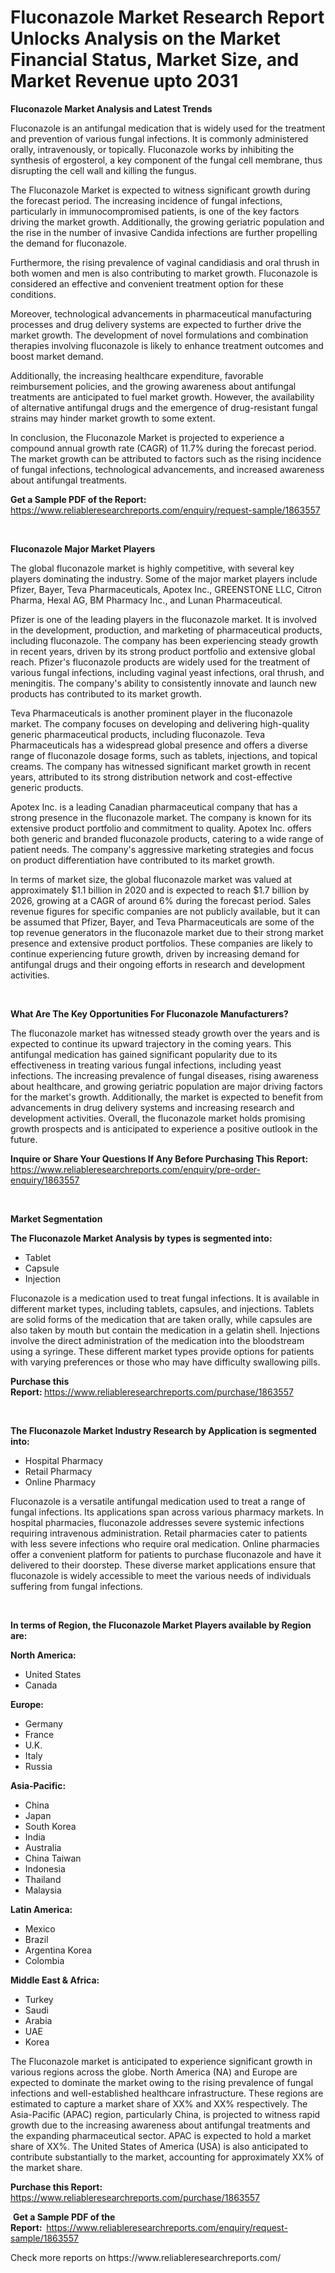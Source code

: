 <p><h1>Fluconazole Market Research Report Unlocks Analysis on the Market Financial Status, Market Size, and Market Revenue upto 2031</h1></p><p><strong>Fluconazole Market Analysis and Latest Trends</strong></p>
<p><p>Fluconazole is an antifungal medication that is widely used for the treatment and prevention of various fungal infections. It is commonly administered orally, intravenously, or topically. Fluconazole works by inhibiting the synthesis of ergosterol, a key component of the fungal cell membrane, thus disrupting the cell wall and killing the fungus.</p><p>The Fluconazole Market is expected to witness significant growth during the forecast period. The increasing incidence of fungal infections, particularly in immunocompromised patients, is one of the key factors driving the market growth. Additionally, the growing geriatric population and the rise in the number of invasive Candida infections are further propelling the demand for fluconazole.</p><p>Furthermore, the rising prevalence of vaginal candidiasis and oral thrush in both women and men is also contributing to market growth. Fluconazole is considered an effective and convenient treatment option for these conditions.</p><p>Moreover, technological advancements in pharmaceutical manufacturing processes and drug delivery systems are expected to further drive the market growth. The development of novel formulations and combination therapies involving fluconazole is likely to enhance treatment outcomes and boost market demand.</p><p>Additionally, the increasing healthcare expenditure, favorable reimbursement policies, and the growing awareness about antifungal treatments are anticipated to fuel market growth. However, the availability of alternative antifungal drugs and the emergence of drug-resistant fungal strains may hinder market growth to some extent.</p><p>In conclusion, the Fluconazole Market is projected to experience a compound annual growth rate (CAGR) of 11.7% during the forecast period. The market growth can be attributed to factors such as the rising incidence of fungal infections, technological advancements, and increased awareness about antifungal treatments.</p></p>
<p><strong>Get a Sample PDF of the Report:&nbsp;</strong> <a href="https://www.reliableresearchreports.com/enquiry/request-sample/1863557">https://www.reliableresearchreports.com/enquiry/request-sample/1863557</a></p>
<p>&nbsp;</p>
<p><strong>Fluconazole Major Market Players</strong></p>
<p><p>The global fluconazole market is highly competitive, with several key players dominating the industry. Some of the major market players include Pfizer, Bayer, Teva Pharmaceuticals, Apotex Inc., GREENSTONE LLC, Citron Pharma, Hexal AG, BM Pharmacy Inc., and Lunan Pharmaceutical.</p><p>Pfizer is one of the leading players in the fluconazole market. It is involved in the development, production, and marketing of pharmaceutical products, including fluconazole. The company has been experiencing steady growth in recent years, driven by its strong product portfolio and extensive global reach. Pfizer's fluconazole products are widely used for the treatment of various fungal infections, including vaginal yeast infections, oral thrush, and meningitis. The company's ability to consistently innovate and launch new products has contributed to its market growth.</p><p>Teva Pharmaceuticals is another prominent player in the fluconazole market. The company focuses on developing and delivering high-quality generic pharmaceutical products, including fluconazole. Teva Pharmaceuticals has a widespread global presence and offers a diverse range of fluconazole dosage forms, such as tablets, injections, and topical creams. The company has witnessed significant market growth in recent years, attributed to its strong distribution network and cost-effective generic products.</p><p>Apotex Inc. is a leading Canadian pharmaceutical company that has a strong presence in the fluconazole market. The company is known for its extensive product portfolio and commitment to quality. Apotex Inc. offers both generic and branded fluconazole products, catering to a wide range of patient needs. The company's aggressive marketing strategies and focus on product differentiation have contributed to its market growth.</p><p>In terms of market size, the global fluconazole market was valued at approximately $1.1 billion in 2020 and is expected to reach $1.7 billion by 2026, growing at a CAGR of around 6% during the forecast period. Sales revenue figures for specific companies are not publicly available, but it can be assumed that Pfizer, Bayer, and Teva Pharmaceuticals are some of the top revenue generators in the fluconazole market due to their strong market presence and extensive product portfolios. These companies are likely to continue experiencing future growth, driven by increasing demand for antifungal drugs and their ongoing efforts in research and development activities.</p></p>
<p>&nbsp;</p>
<p><strong>What Are The Key Opportunities For Fluconazole Manufacturers?</strong></p>
<p><p>The fluconazole market has witnessed steady growth over the years and is expected to continue its upward trajectory in the coming years. This antifungal medication has gained significant popularity due to its effectiveness in treating various fungal infections, including yeast infections. The increasing prevalence of fungal diseases, rising awareness about healthcare, and growing geriatric population are major driving factors for the market's growth. Additionally, the market is expected to benefit from advancements in drug delivery systems and increasing research and development activities. Overall, the fluconazole market holds promising growth prospects and is anticipated to experience a positive outlook in the future.</p></p>
<p><strong>Inquire or Share Your Questions If Any Before Purchasing This Report:</strong> <a href="https://www.reliableresearchreports.com/enquiry/pre-order-enquiry/1863557">https://www.reliableresearchreports.com/enquiry/pre-order-enquiry/1863557</a></p>
<p>&nbsp;</p>
<p><strong>Market Segmentation</strong></p>
<p><strong>The Fluconazole Market Analysis by types is segmented into:</strong></p>
<p><ul><li>Tablet</li><li>Capsule</li><li>Injection</li></ul></p>
<p><p>Fluconazole is a medication used to treat fungal infections. It is available in different market types, including tablets, capsules, and injections. Tablets are solid forms of the medication that are taken orally, while capsules are also taken by mouth but contain the medication in a gelatin shell. Injections involve the direct administration of the medication into the bloodstream using a syringe. These different market types provide options for patients with varying preferences or those who may have difficulty swallowing pills.</p></p>
<p><strong>Purchase this Report:&nbsp;</strong><a href="https://www.reliableresearchreports.com/purchase/1863557">https://www.reliableresearchreports.com/purchase/1863557</a></p>
<p>&nbsp;</p>
<p><strong>The Fluconazole Market Industry Research by Application is segmented into:</strong></p>
<p><ul><li>Hospital Pharmacy</li><li>Retail Pharmacy</li><li>Online Pharmacy</li></ul></p>
<p><p>Fluconazole is a versatile antifungal medication used to treat a range of fungal infections. Its applications span across various pharmacy markets. In hospital pharmacies, fluconazole addresses severe systemic infections requiring intravenous administration. Retail pharmacies cater to patients with less severe infections who require oral medication. Online pharmacies offer a convenient platform for patients to purchase fluconazole and have it delivered to their doorstep. These diverse market applications ensure that fluconazole is widely accessible to meet the various needs of individuals suffering from fungal infections.</p></p>
<p>&nbsp;</p>
<p><strong>In terms of Region, the Fluconazole Market Players available by Region are:</strong></p>
<p>
    <p> <strong> North America: </strong>
        <ul>
            <li>United States</li>
            <li>Canada</li>
        </ul>
        </p> 
    <p> <strong> Europe: </strong>
        <ul>
            <li>Germany</li>
            <li>France</li>
            <li>U.K.</li>
            <li>Italy</li>
            <li>Russia</li>
        </ul>
        </p> 
    <p> <strong> Asia-Pacific: </strong>
        <ul>
            <li>China</li>
            <li>Japan</li>
            <li>South Korea</li>
            <li>India</li>
            <li>Australia</li>
            <li>China Taiwan</li>
            <li>Indonesia</li>
            <li>Thailand</li>
            <li>Malaysia</li>
        </ul>
        </p> 
    <p> <strong> Latin America: </strong>
        <ul>
            <li>Mexico</li>
            <li>Brazil</li>
            <li>Argentina Korea</li>
            <li>Colombia</li>
        </ul>
        </p> 
    <p> <strong> Middle East & Africa: </strong>
        <ul>
            <li>Turkey</li>
            <li>Saudi</li>
            <li>Arabia</li>
            <li>UAE</li>
            <li>Korea</li>
        </ul>
    </p>
    </p>
<p><p>The Fluconazole market is anticipated to experience significant growth in various regions across the globe. North America (NA) and Europe are expected to dominate the market owing to the rising prevalence of fungal infections and well-established healthcare infrastructure. These regions are estimated to capture a market share of XX% and XX% respectively. The Asia-Pacific (APAC) region, particularly China, is projected to witness rapid growth due to the increasing awareness about antifungal treatments and the expanding pharmaceutical sector. APAC is expected to hold a market share of XX%. The United States of America (USA) is also anticipated to contribute substantially to the market, accounting for approximately XX% of the market share.</p></p>
<p><strong>Purchase this Report: </strong><a href="https://www.reliableresearchreports.com/purchase/1863557">https://www.reliableresearchreports.com/purchase/1863557</a></p>
<p>&nbsp;<strong>Get a Sample PDF of the Report:&nbsp;&nbsp;</strong><a href="https://www.reliableresearchreports.com/enquiry/request-sample/1863557">https://www.reliableresearchreports.com/enquiry/request-sample/1863557</a></p>
<p><strong></strong></p>
<p>Check more reports on https://www.reliableresearchreports.com/</p>